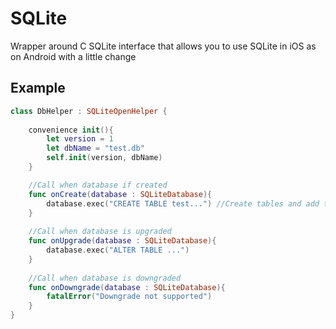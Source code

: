 # SQLite
Wrapper around C SQLite interface that allows you to use SQLite in iOS as on Android with a little change
## Example
```Swift
class DbHelper : SQLiteOpenHelper {
    
    convenience init(){
        let version = 1
        let dbName = "test.db"
        self.init(version, dbName)
    }

    //Call when database if created
    func onCreate(database : SQLiteDatabase){
        database.exec("CREATE TABLE test...") //Create tables and add triggers 
    }
    
    //Call when database is upgraded
    func onUpgrade(database : SQLiteDatabase){
        database.exec("ALTER TABLE ...")
    }
    
    //Call when database is downgraded
    func onDowngrade(database : SQLiteDatabase){
        fatalError("Downgrade not supported")
    }
}
```
